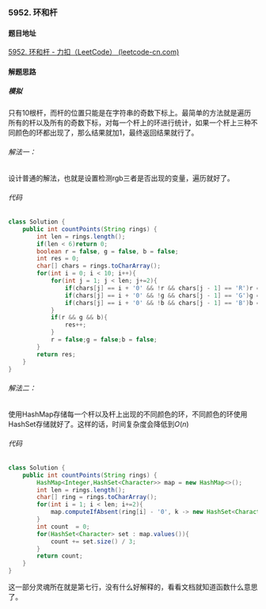 ### 5952. 环和杆

#### 题目地址

[5952. 环和杆 - 力扣（LeetCode） (leetcode-cn.com)](https://leetcode-cn.com/problems/rings-and-rods/)

#### 解题思路

##### 模拟

只有10根杆，而杆的位置只能是在字符串的奇数下标上。最简单的方法就是遍历所有的杆以及所有的奇数下标，对每一个杆上的环进行统计，如果一个杆上三种不同颜色的环都出现了，那么结果就加1，最终返回结果就行了。

###### 解法一：

设计普通的解法，也就是设置检测rgb三者是否出现的变量，遍历就好了。

###### 代码

```java
class Solution {
    public int countPoints(String rings) {
        int len = rings.length();
        if(len < 6)return 0;
        boolean r = false, g = false, b = false;
        int res = 0;
        char[] chars = rings.toCharArray();
        for(int i = 0; i < 10; i++){
            for(int j = 1; j < len; j+=2){
                if(chars[j] == i + '0' && !r && chars[j - 1] == 'R')r = true;
                if(chars[j] == i + '0' && !g && chars[j - 1] == 'G')g = true;
                if(chars[j] == i + '0' && !b && chars[j - 1] == 'B')b = true;
            }
            if(r && g && b){
                res++;
            }
            r = false;g = false;b = false;
        }
        return res;
    }
}
```

###### 解法二：

使用HashMap存储每一个杆以及杆上出现的不同颜色的环，不同颜色的环使用HashSet存储就好了。这样的话，时间复杂度会降低到$O(n)$

###### 代码

```java
class Solution {
    public int countPoints(String rings) {
        HashMap<Integer,HashSet<Character>> map = new HashMap<>();
        int len = rings.length();
        char[] ring = rings.toCharArray();
        for(int i = 1; i < len; i+=2){
            map.computeIfAbsent(ring[i] - '0', k -> new HashSet<Character>()).add(ring[i - 1]);
        }
        int count  = 0;
        for(HashSet<Character> set : map.values()){
            count += set.size() / 3;
        }
        return count;
    }
}
```

这一部分灵魂所在就是第七行，没有什么好解释的，看看文档就知道函数什么意思了。